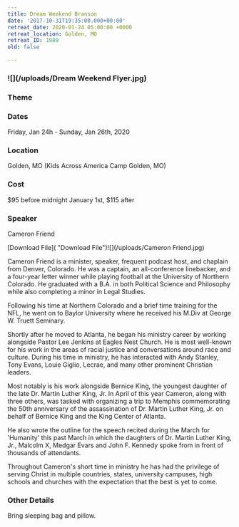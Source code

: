 ```yaml
---
title: Dream Weekend Branson
date: '2017-10-31T19:35:00.000+00:00'
retreat_date: 2020-01-24 05:00:00 +0000
retreat_location: Golden, MO
retreat_ID: 1989
old: false

---
```

### ![](/uploads/Dream Weekend Flyer.jpg)

### Theme

### Dates

Friday, Jan 24h - Sunday, Jan 26th, 2020 

### Location

Golden, MO (Kids Across America Camp Golden, MO)

### Cost

$95 before midnight January 1st, $115 after

### Speaker

Cameron Friend

[Download File]( "Download File")![](/uploads/Cameron Friend.jpg)

Cameron Friend is a minister, speaker, frequent podcast host, and chaplain from Denver, Colorado. He was a captain, an all-conference linebacker, and a four-year letter winner while playing football at the University of Northern Colorado. He graduated with a B.A. in both Political Science and Philosophy while also completing a minor in Legal Studies.

Following his time at Northern Colorado and a brief time training for the NFL, he went on to Baylor University where he received his M.Div at George W. Truett Seminary.

Shortly after he moved to Atlanta, he began his ministry career by working alongside Pastor Lee Jenkins at Eagles Nest Church. He is most well-known for his work in the areas of racial justice and conversations around race and culture. During his time in ministry, he has interacted with Andy Stanley, Tony Evans, Louie Giglio, Lecrae, and many other prominent Christian leaders.

Most notably is his work alongside Bernice King, the youngest daughter of the late Dr. Martin Luther King, Jr. In April of this year Cameron, along with three others, was tasked with organizing a trip to Memphis commemorating the 50th anniversary of the assassination of Dr. Martin Luther King, Jr. on behalf of Bernice King and the King Center of Atlanta.

He also wrote the outline for the speech recited during the March for 'Humanity' this past March in which the daughters of Dr. Martin Luther King, Jr., Malcolm X, Medgar Evars and John F. Kennedy spoke from in front of thousands of attendants.

Throughout Cameron's short time in ministry he has had the privilege of serving Christ in multiple countries, states, university campuses, high schools and churches with the expectation that the best is yet to come.

### Other Details

Bring sleeping bag and pillow.